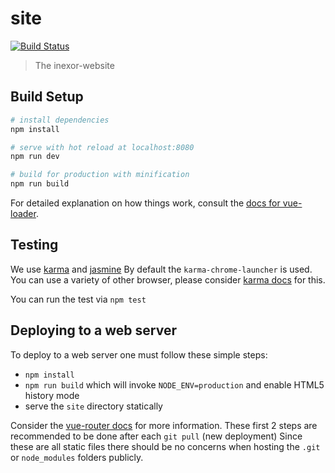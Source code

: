 # site

[![Build Status](https://travis-ci.org/inexorgame/site.svg?branch=master)](https://travis-ci.org/inexorgame/site)
> The inexor-website

## Build Setup

``` bash
# install dependencies
npm install

# serve with hot reload at localhost:8080
npm run dev

# build for production with minification
npm run build
```

For detailed explanation on how things work, consult the [docs for vue-loader](http://vuejs.github.io/vue-loader).

## Testing
We use [karma](https://karma-runner.github.io/1.0/index.html) and [jasmine](https://jasmine.github.io/)
By default the `karma-chrome-launcher` is used. You can use a variety of other browser, please consider [karma docs](http://karma-runner.github.io/1.0/config/browsers.html) for this.

You can run the test via `npm test`

## Deploying to a web server
To deploy to a web server one must follow these simple steps:

- `npm install`
- `npm run build` which will invoke `NODE_ENV=production` and enable HTML5 history mode
- serve the `site` directory statically

Consider the [vue-router docs](https://router.vuejs.org/en/essentials/history-mode.html) for more information.
These first 2 steps are recommended to be done after each `git pull` (new deployment)
Since these are all static files there should be no concerns when hosting the `.git` or `node_modules` folders publicly.
